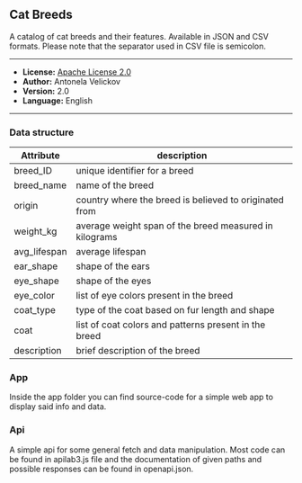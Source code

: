 ## Cat Breeds
A catalog of cat breeds and their features. Available in JSON and CSV formats. 
Please note that the separator used in CSV file is semicolon.

---
- **License:** [Apache License 2.0](https://www.apache.org/licenses/LICENSE-2.0)
- **Author:** Antonela Velickov
- **Version:** 2.0
- **Language:** English
---

### Data structure

| Attribute | description |
| ------ | ------ |
| breed_ID | unique identifier for a breed |
| breed_name | name of the breed |
| origin | country where the breed is believed to originated from |
| weight_kg | average weight span of the breed measured in kilograms  |
| avg_lifespan | average lifespan |
| ear_shape | shape of the ears |
| eye_shape | shape of the eyes |
| eye_color | list of eye colors present in the breed |
| coat_type | type of the coat based on fur length and shape |
| coat | list of coat colors and patterns present in the breed |
| description | brief description of the breed |

### App
Inside the app folder you can find source-code for a simple web app to display said info and data.

### Api
A simple api for some general fetch and data manipulation. 
Most code can be found in apilab3.js file and the documentation of given paths and possible responses can be found in openapi.json.